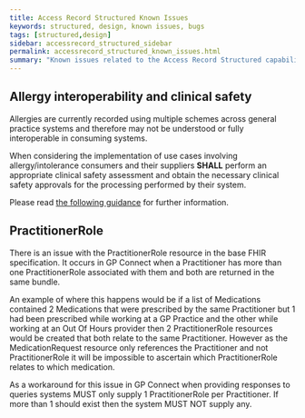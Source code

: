 ```yaml
---
title: Access Record Structured Known Issues
keywords: structured, design, known issues, bugs
tags: [structured,design]
sidebar: accessrecord_structured_sidebar
permalink: accessrecord_structured_known_issues.html
summary: "Known issues related to the Access Record Structured capability pack."
---
```


## Allergy interoperability and clinical safety ##

Allergies are currently recorded using multiple schemes across general practice systems and therefore may not be understood or fully interoperable in consuming systems.

When considering the implementation of use cases involving allergy/intolerance consumers and their suppliers **SHALL** perform an appropriate clinical safety assessment and obtain the necessary clinical safety approvals for the processing performed by their system.

Please read [the following guidance](http://gpconnect.netlify.com/accessrecord_structured_development_allergies_guidance.html#allergyintolerance-interoperability-and-clinical-safety) for further information.

## PractitionerRole

There is an issue with the PractitionerRole resource in the base FHIR specification. It occurs in GP Connect when a Practitioner has more than one PractitionerRole associated with them and both are returned in the same bundle. 

An example of where this happens would be if a list of Medications contained 2 Medications that were prescribed by the same Practitioner but 1 had been prescribed while working at a GP Practice and the other while working at an Out Of Hours provider then 2 PractitionerRole resources would be created that both relate to the same Practitioner. However as the MedicationRequest resource only references the Practitioner and not PractitionerRole it will be impossible to ascertain which PractitionerRole relates to which medication.

As a workaround for this issue in GP Connect when providing responses to queries systems MUST only supply 1 PractitionerRole per Practitioner. If more than 1 should exist then the system MUST NOT supply any.
